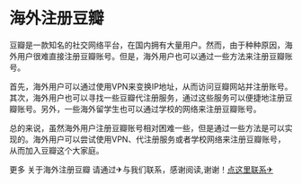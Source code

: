 # 海外注册豆瓣

豆瓣是一款知名的社交网络平台，在国内拥有大量用户。然而，由于种种原因，海外用户很难直接注册豆瓣账号。但是，海外用户也可以通过一些方法来注册豆瓣账号。

首先，海外用户可以通过使用VPN来变换IP地址，从而访问豆瓣网站并注册账号。其次，海外用户也可以寻找一些豆瓣代注册服务，通过这些服务可以便捷地注册豆瓣账号。另外，一些海外留学生也可以通过学校的网络来注册豆瓣账号。

总的来说，虽然海外用户注册豆瓣账号相对困难一些，但是通过一些方法是可以实现的。海外用户可以尝试使用VPN、代注册服务或者学校网络来注册豆瓣账号，从而加入豆瓣这个大家庭。

更多 关于海外注册豆瓣 请通过✈与我们联系，感谢阅读,谢谢！[点这里联系✈](https://b.k02.cc)